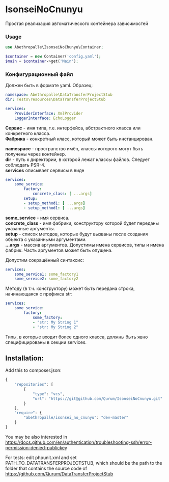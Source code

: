 # IsonseiNoCnunyu
Простая реализация автоматического контейнера зависимостей 

### Usage
```php
use Abethropalle\IsonseiNoChunyu\Container;

$container = new Container('config.yaml');
$main = $container->get('Main');
```

### Конфигурационный файл
Должен быть в формате yaml. Образец:
```yaml
namespace: Abethropalle\DataTransferProjectStub
dir: Tests\resources\DataTransferProjectStub

services:
    ProviderInterface: XmlProvider
    LoggerInterface: EchoLogger
```

**Сервис** - имя типа, т.е. интерфейса, абстрактного класса или конкретного класса.    
**Фабрика** - конкретный класс, который может быть инстанцирован.    

**namespace** - пространство имён, классы которого могут быть получены через контейнер.    
**dir** - путь к директории, в которой лежат классы файлов. Следует соблюдать PSR-4.    
**services** описывает сервисы в виде 
```yaml
services:
    some_service: 
        factory: 
            concrete_class: [ ...args]
        setup:
        - setup_method1: [ ...args]
        - setup_method1: [ ...args]
```
**some_service** - имя сервиса.    
**concrete_class** - имя фабрики, конструктору которой будет переданы указанные аргументы.    
**setup** - список методов, которые будут вызваны после создания объекта с указанными аргументами.    
**...args** - массив аргументов. Допустимы имена сервисов, типы и имена фабрик. Часть аргументов может быть опущена.    

Допустим сокращённый синтаксис:
```yaml
services:
    some_service1: some_factory1
    some_service2: some_factory2
```

Методу (в т.ч. конструктору) может быть передана строка, начинающаяся с префикса str:
```yaml
services:
    some_service: 
        factory: 
            some_factory:
            - "str: My String 1"
            - "str: My String 2"
```


Типы, в которые входит более одного класса, должны быть явно специфицированы в секции services.

## Installation:

Add this to composer.json:

```javascript
{
    "repositories": [
        {
            "type": "vcs",
            "url": "https://git@github.com/Qurum/IsonseiNoCnunyu.git"
        }
    ],
    "require": {
        "abethropalle/isonsei_no_cnunyu": "dev-master"
    }
}
```
You may be also interested in https://docs.github.com/en/authentication/troubleshooting-ssh/error-permission-denied-publickey

For tests: edit phpunit.xml and set PATH_TO_DATATRANSFERPROJECTSTUB, which should be the path to the folder that contains the source code of https://github.com/Qurum/DataTransferProjectStub
